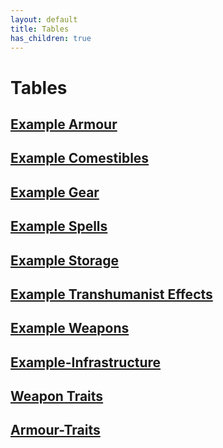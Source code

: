 ```yaml
---
layout: default
title: Tables
has_children: true
---
```

# Tables
## [Example Armour](Example-Armour)
## [Example Comestibles](Example-Comestibles)
## [Example Gear](Game/Example-Gear)
## [Example Spells](Example-Spells)
## [Example Storage](Example-Storage)
## [Example Transhumanist Effects](Example-Transhumanist-Effects)
## [Example Weapons](Example-Weapons)
## [Example-Infrastructure](Example-Infrastructure)
## [Weapon Traits](Core/Weapon-Traits)
## [Armour-Traits](Core/Armour-Traits)

